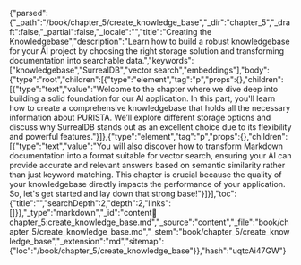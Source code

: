 {"parsed":{"_path":"/book/chapter_5/create_knowledge_base","_dir":"chapter_5","_draft":false,"_partial":false,"_locale":"","title":"Creating the Knowledgebase","description":"Learn how to build a robust knowledgebase for your AI project by choosing the right storage solution and transforming documentation into searchable data.","keywords":["knowledgebase","SurrealDB","vector search","embeddings"],"body":{"type":"root","children":[{"type":"element","tag":"p","props":{},"children":[{"type":"text","value":"Welcome to the chapter where we dive deep into building a solid foundation for our AI application. In this part, you'll learn how to create a comprehensive knowledgebase that holds all the necessary information about PURISTA. We’ll explore different storage options and discuss why SurrealDB stands out as an excellent choice due to its flexibility and powerful features."}]},{"type":"element","tag":"p","props":{},"children":[{"type":"text","value":"You will also discover how to transform Markdown documentation into a format suitable for vector search, ensuring your AI can provide accurate and relevant answers based on semantic similarity rather than just keyword matching. This chapter is crucial because the quality of your knowledgebase directly impacts the performance of your application. So, let's get started and lay down that strong base!"}]}],"toc":{"title":"","searchDepth":2,"depth":2,"links":[]}},"_type":"markdown","_id":"content:book:chapter_5:create_knowledge_base.md","_source":"content","_file":"book/chapter_5/create_knowledge_base.md","_stem":"book/chapter_5/create_knowledge_base","_extension":"md","sitemap":{"loc":"/book/chapter_5/create_knowledge_base"}},"hash":"uqtcAi47GW"}